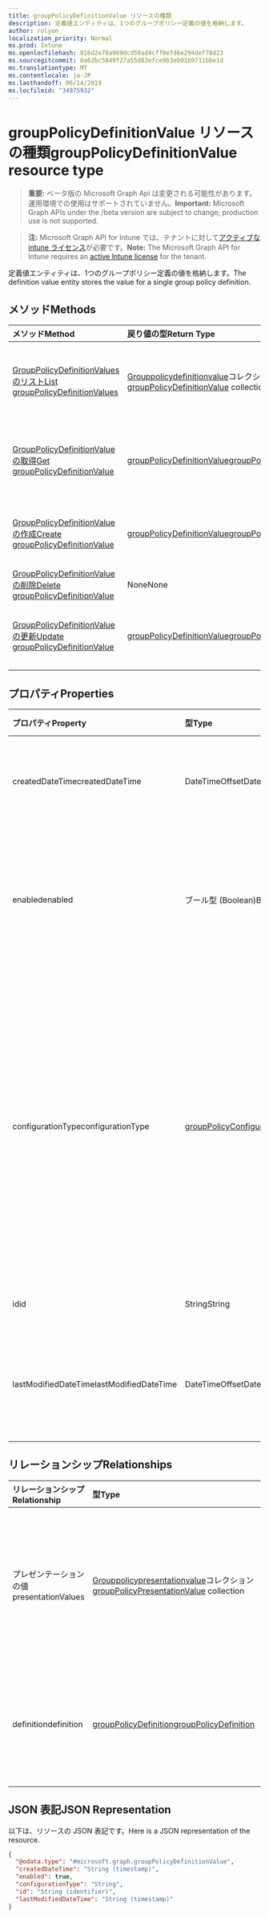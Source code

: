 ```yaml
---
title: groupPolicyDefinitionValue リソースの種類
description: 定義値エンティティは、1つのグループポリシー定義の値を格納します。
author: rolyon
localization_priority: Normal
ms.prod: Intune
ms.openlocfilehash: 816d2e78a969dcd50ad4cff0efd6e294def78d23
ms.sourcegitcommit: 0a62bc5849f27a55d83efce9b3eb01b9711bbe1d
ms.translationtype: MT
ms.contentlocale: ja-JP
ms.lasthandoff: 06/14/2019
ms.locfileid: "34975932"
---
```

# <a name="grouppolicydefinitionvalue-resource-type"></a><span data-ttu-id="b9446-103">groupPolicyDefinitionValue リソースの種類</span><span class="sxs-lookup"><span data-stu-id="b9446-103">groupPolicyDefinitionValue resource type</span></span>

> <span data-ttu-id="b9446-104">**重要:** ベータ版の Microsoft Graph Api は変更される可能性があります。運用環境での使用はサポートされていません。</span><span class="sxs-lookup"><span data-stu-id="b9446-104">**Important:** Microsoft Graph APIs under the /beta version are subject to change; production use is not supported.</span></span>

> <span data-ttu-id="b9446-105">**注:** Microsoft Graph API for Intune では、テナントに対して[アクティブな intune ライセンス](https://go.microsoft.com/fwlink/?linkid=839381)が必要です。</span><span class="sxs-lookup"><span data-stu-id="b9446-105">**Note:** The Microsoft Graph API for Intune requires an [active Intune license](https://go.microsoft.com/fwlink/?linkid=839381) for the tenant.</span></span>

<span data-ttu-id="b9446-106">定義値エンティティは、1つのグループポリシー定義の値を格納します。</span><span class="sxs-lookup"><span data-stu-id="b9446-106">The definition value entity stores the value for a single group policy definition.</span></span>

## <a name="methods"></a><span data-ttu-id="b9446-107">メソッド</span><span class="sxs-lookup"><span data-stu-id="b9446-107">Methods</span></span>
|<span data-ttu-id="b9446-108">メソッド</span><span class="sxs-lookup"><span data-stu-id="b9446-108">Method</span></span>|<span data-ttu-id="b9446-109">戻り値の型</span><span class="sxs-lookup"><span data-stu-id="b9446-109">Return Type</span></span>|<span data-ttu-id="b9446-110">説明</span><span class="sxs-lookup"><span data-stu-id="b9446-110">Description</span></span>|
|:---|:---|:---|
|[<span data-ttu-id="b9446-111">GroupPolicyDefinitionValues のリスト</span><span class="sxs-lookup"><span data-stu-id="b9446-111">List groupPolicyDefinitionValues</span></span>](../api/intune-grouppolicy-grouppolicydefinitionvalue-list.md)|<span data-ttu-id="b9446-112">[Grouppolicydefinitionvalue](../resources/intune-grouppolicy-grouppolicydefinitionvalue.md)コレクション</span><span class="sxs-lookup"><span data-stu-id="b9446-112">[groupPolicyDefinitionValue](../resources/intune-grouppolicy-grouppolicydefinitionvalue.md) collection</span></span>|<span data-ttu-id="b9446-113">[Grouppolicydefinitionvalue](../resources/intune-grouppolicy-grouppolicydefinitionvalue.md)オブジェクトのプロパティとリレーションシップをリストします。</span><span class="sxs-lookup"><span data-stu-id="b9446-113">List properties and relationships of the [groupPolicyDefinitionValue](../resources/intune-grouppolicy-grouppolicydefinitionvalue.md) objects.</span></span>|
|[<span data-ttu-id="b9446-114">GroupPolicyDefinitionValue の取得</span><span class="sxs-lookup"><span data-stu-id="b9446-114">Get groupPolicyDefinitionValue</span></span>](../api/intune-grouppolicy-grouppolicydefinitionvalue-get.md)|[<span data-ttu-id="b9446-115">groupPolicyDefinitionValue</span><span class="sxs-lookup"><span data-stu-id="b9446-115">groupPolicyDefinitionValue</span></span>](../resources/intune-grouppolicy-grouppolicydefinitionvalue.md)|<span data-ttu-id="b9446-116">[Grouppolicydefinitionvalue](../resources/intune-grouppolicy-grouppolicydefinitionvalue.md)オブジェクトのプロパティとリレーションシップを読み取ります。</span><span class="sxs-lookup"><span data-stu-id="b9446-116">Read properties and relationships of the [groupPolicyDefinitionValue](../resources/intune-grouppolicy-grouppolicydefinitionvalue.md) object.</span></span>|
|[<span data-ttu-id="b9446-117">GroupPolicyDefinitionValue の作成</span><span class="sxs-lookup"><span data-stu-id="b9446-117">Create groupPolicyDefinitionValue</span></span>](../api/intune-grouppolicy-grouppolicydefinitionvalue-create.md)|[<span data-ttu-id="b9446-118">groupPolicyDefinitionValue</span><span class="sxs-lookup"><span data-stu-id="b9446-118">groupPolicyDefinitionValue</span></span>](../resources/intune-grouppolicy-grouppolicydefinitionvalue.md)|<span data-ttu-id="b9446-119">新しい[Grouppolicydefinitionvalue](../resources/intune-grouppolicy-grouppolicydefinitionvalue.md)オブジェクトを作成します。</span><span class="sxs-lookup"><span data-stu-id="b9446-119">Create a new [groupPolicyDefinitionValue](../resources/intune-grouppolicy-grouppolicydefinitionvalue.md) object.</span></span>|
|[<span data-ttu-id="b9446-120">GroupPolicyDefinitionValue の削除</span><span class="sxs-lookup"><span data-stu-id="b9446-120">Delete groupPolicyDefinitionValue</span></span>](../api/intune-grouppolicy-grouppolicydefinitionvalue-delete.md)|<span data-ttu-id="b9446-121">None</span><span class="sxs-lookup"><span data-stu-id="b9446-121">None</span></span>|<span data-ttu-id="b9446-122">[Grouppolicydefinitionvalue](../resources/intune-grouppolicy-grouppolicydefinitionvalue.md)を削除します。</span><span class="sxs-lookup"><span data-stu-id="b9446-122">Deletes a [groupPolicyDefinitionValue](../resources/intune-grouppolicy-grouppolicydefinitionvalue.md).</span></span>|
|[<span data-ttu-id="b9446-123">GroupPolicyDefinitionValue の更新</span><span class="sxs-lookup"><span data-stu-id="b9446-123">Update groupPolicyDefinitionValue</span></span>](../api/intune-grouppolicy-grouppolicydefinitionvalue-update.md)|[<span data-ttu-id="b9446-124">groupPolicyDefinitionValue</span><span class="sxs-lookup"><span data-stu-id="b9446-124">groupPolicyDefinitionValue</span></span>](../resources/intune-grouppolicy-grouppolicydefinitionvalue.md)|<span data-ttu-id="b9446-125">[Grouppolicydefinitionvalue](../resources/intune-grouppolicy-grouppolicydefinitionvalue.md)オブジェクトのプロパティを更新します。</span><span class="sxs-lookup"><span data-stu-id="b9446-125">Update the properties of a [groupPolicyDefinitionValue](../resources/intune-grouppolicy-grouppolicydefinitionvalue.md) object.</span></span>|

## <a name="properties"></a><span data-ttu-id="b9446-126">プロパティ</span><span class="sxs-lookup"><span data-stu-id="b9446-126">Properties</span></span>
|<span data-ttu-id="b9446-127">プロパティ</span><span class="sxs-lookup"><span data-stu-id="b9446-127">Property</span></span>|<span data-ttu-id="b9446-128">型</span><span class="sxs-lookup"><span data-stu-id="b9446-128">Type</span></span>|<span data-ttu-id="b9446-129">説明</span><span class="sxs-lookup"><span data-stu-id="b9446-129">Description</span></span>|
|:---|:---|:---|
|<span data-ttu-id="b9446-130">createdDateTime</span><span class="sxs-lookup"><span data-stu-id="b9446-130">createdDateTime</span></span>|<span data-ttu-id="b9446-131">DateTimeOffset</span><span class="sxs-lookup"><span data-stu-id="b9446-131">DateTimeOffset</span></span>|<span data-ttu-id="b9446-132">オブジェクトが作成された日付と時刻。</span><span class="sxs-lookup"><span data-stu-id="b9446-132">The date and time the object was created.</span></span>|
|<span data-ttu-id="b9446-133">enabled</span><span class="sxs-lookup"><span data-stu-id="b9446-133">enabled</span></span>|<span data-ttu-id="b9446-134">ブール型 (Boolean)</span><span class="sxs-lookup"><span data-stu-id="b9446-134">Boolean</span></span>|<span data-ttu-id="b9446-135">関連付けられたグループポリシー定義を有効または無効にします。</span><span class="sxs-lookup"><span data-stu-id="b9446-135">Enables or disables the associated group policy definition.</span></span>|
|<span data-ttu-id="b9446-136">configurationType</span><span class="sxs-lookup"><span data-stu-id="b9446-136">configurationType</span></span>|[<span data-ttu-id="b9446-137">groupPolicyConfigurationType</span><span class="sxs-lookup"><span data-stu-id="b9446-137">groupPolicyConfigurationType</span></span>](../resources/intune-grouppolicy-grouppolicyconfigurationtype.md)|<span data-ttu-id="b9446-138">値の構成方法を指定します。</span><span class="sxs-lookup"><span data-stu-id="b9446-138">Specifies how the value should be configured.</span></span> <span data-ttu-id="b9446-139">これは、ポリシーとして、または設定することができます。</span><span class="sxs-lookup"><span data-stu-id="b9446-139">This can be either as a Policy or as a Preference.</span></span> <span data-ttu-id="b9446-140">可能な値は、`policy`、`preference` です。</span><span class="sxs-lookup"><span data-stu-id="b9446-140">Possible values are: `policy`, `preference`.</span></span>|
|<span data-ttu-id="b9446-141">id</span><span class="sxs-lookup"><span data-stu-id="b9446-141">id</span></span>|<span data-ttu-id="b9446-142">String</span><span class="sxs-lookup"><span data-stu-id="b9446-142">String</span></span>|<span data-ttu-id="b9446-143">エンティティのキー。</span><span class="sxs-lookup"><span data-stu-id="b9446-143">Key of the entity.</span></span>|
|<span data-ttu-id="b9446-144">lastModifiedDateTime</span><span class="sxs-lookup"><span data-stu-id="b9446-144">lastModifiedDateTime</span></span>|<span data-ttu-id="b9446-145">DateTimeOffset</span><span class="sxs-lookup"><span data-stu-id="b9446-145">DateTimeOffset</span></span>|<span data-ttu-id="b9446-146">エンティティが最後に変更された日付と時刻。</span><span class="sxs-lookup"><span data-stu-id="b9446-146">The date and time the entity was last modified.</span></span>|

## <a name="relationships"></a><span data-ttu-id="b9446-147">リレーションシップ</span><span class="sxs-lookup"><span data-stu-id="b9446-147">Relationships</span></span>
|<span data-ttu-id="b9446-148">リレーションシップ</span><span class="sxs-lookup"><span data-stu-id="b9446-148">Relationship</span></span>|<span data-ttu-id="b9446-149">型</span><span class="sxs-lookup"><span data-stu-id="b9446-149">Type</span></span>|<span data-ttu-id="b9446-150">説明</span><span class="sxs-lookup"><span data-stu-id="b9446-150">Description</span></span>|
|:---|:---|:---|
|<span data-ttu-id="b9446-151">プレゼンテーションの値</span><span class="sxs-lookup"><span data-stu-id="b9446-151">presentationValues</span></span>|<span data-ttu-id="b9446-152">[Grouppolicypresentationvalue](../resources/intune-grouppolicy-grouppolicypresentationvalue.md)コレクション</span><span class="sxs-lookup"><span data-stu-id="b9446-152">[groupPolicyPresentationValue](../resources/intune-grouppolicy-grouppolicypresentationvalue.md) collection</span></span>|<span data-ttu-id="b9446-153">関連付けられたグループポリシーの値が定義値と共に表示されます。</span><span class="sxs-lookup"><span data-stu-id="b9446-153">The associated group policy presentation values with the definition value.</span></span>|
|<span data-ttu-id="b9446-154">definition</span><span class="sxs-lookup"><span data-stu-id="b9446-154">definition</span></span>|[<span data-ttu-id="b9446-155">groupPolicyDefinition</span><span class="sxs-lookup"><span data-stu-id="b9446-155">groupPolicyDefinition</span></span>](../resources/intune-grouppolicy-grouppolicydefinition.md)|<span data-ttu-id="b9446-156">関連付けられたグループポリシー定義の値を指定します。</span><span class="sxs-lookup"><span data-stu-id="b9446-156">The associated group policy definition with the value.</span></span>|

## <a name="json-representation"></a><span data-ttu-id="b9446-157">JSON 表記</span><span class="sxs-lookup"><span data-stu-id="b9446-157">JSON Representation</span></span>
<span data-ttu-id="b9446-158">以下は、リソースの JSON 表記です。</span><span class="sxs-lookup"><span data-stu-id="b9446-158">Here is a JSON representation of the resource.</span></span>
<!-- {
  "blockType": "resource",
  "keyProperty": "id",
  "@odata.type": "microsoft.graph.groupPolicyDefinitionValue"
}
-->
``` json
{
  "@odata.type": "#microsoft.graph.groupPolicyDefinitionValue",
  "createdDateTime": "String (timestamp)",
  "enabled": true,
  "configurationType": "String",
  "id": "String (identifier)",
  "lastModifiedDateTime": "String (timestamp)"
}
```





